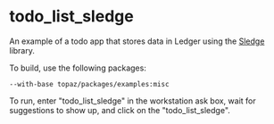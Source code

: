 # todo_list_sledge

An example of a todo app that stores data in Ledger using the [Sledge] library.

To build, use the following packages:

```
--with-base topaz/packages/examples:misc
```

To run, enter "todo_list_sledge" in the workstation ask box, wait for suggestions to
show up, and click on the "todo_list_sledge".

[Sledge]: https://fuchsia.googlesource.com/topaz/+/master/public/dart/sledge/